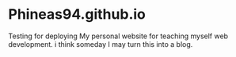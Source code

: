 # Phineas94.github.io
Testing for deploying
My personal website for teaching myself web development. i think someday I may turn this into a blog.
